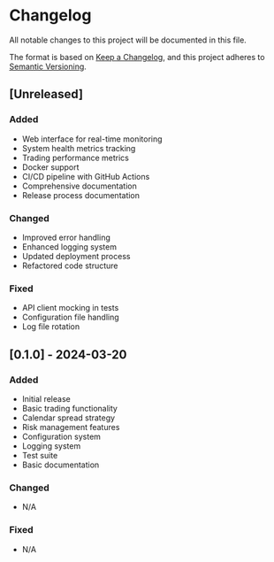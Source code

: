 # Changelog

All notable changes to this project will be documented in this file.

The format is based on [Keep a Changelog](https://keepachangelog.com/en/1.0.0/),
and this project adheres to [Semantic Versioning](https://semver.org/spec/v2.0.0.html).

## [Unreleased]

### Added
- Web interface for real-time monitoring
- System health metrics tracking
- Trading performance metrics
- Docker support
- CI/CD pipeline with GitHub Actions
- Comprehensive documentation
- Release process documentation

### Changed
- Improved error handling
- Enhanced logging system
- Updated deployment process
- Refactored code structure

### Fixed
- API client mocking in tests
- Configuration file handling
- Log file rotation

## [0.1.0] - 2024-03-20

### Added
- Initial release
- Basic trading functionality
- Calendar spread strategy
- Risk management features
- Configuration system
- Logging system
- Test suite
- Basic documentation

### Changed
- N/A

### Fixed
- N/A 